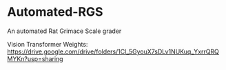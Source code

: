 # Automated-RGS
An automated Rat Grimace Scale grader


Vision Transformer Weights:
https://drive.google.com/drive/folders/1Cl_5GyouX7sDLv1NUKuq_YxrrQRQMYKn?usp=sharing
